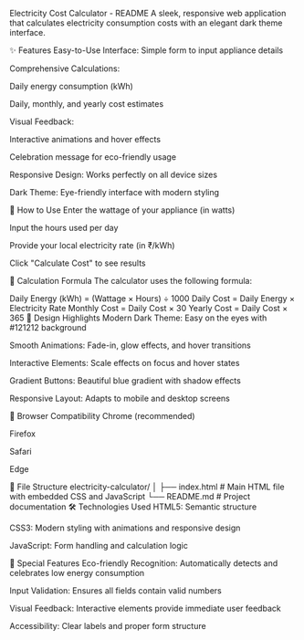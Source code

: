 Electricity Cost Calculator - README
A sleek, responsive web application that calculates electricity consumption costs with an elegant dark theme interface.

✨ Features
Easy-to-Use Interface: Simple form to input appliance details

Comprehensive Calculations:

Daily energy consumption (kWh)

Daily, monthly, and yearly cost estimates

Visual Feedback:

Interactive animations and hover effects

Celebration message for eco-friendly usage

Responsive Design: Works perfectly on all device sizes

Dark Theme: Eye-friendly interface with modern styling

🚀 How to Use
Enter the wattage of your appliance (in watts)

Input the hours used per day

Provide your local electricity rate (in ₹/kWh)

Click "Calculate Cost" to see results

🧮 Calculation Formula
The calculator uses the following formula:

Daily Energy (kWh) = (Wattage × Hours) ÷ 1000
Daily Cost = Daily Energy × Electricity Rate
Monthly Cost = Daily Cost × 30
Yearly Cost = Daily Cost × 365
🎨 Design Highlights
Modern Dark Theme: Easy on the eyes with #121212 background

Smooth Animations: Fade-in, glow effects, and hover transitions

Interactive Elements: Scale effects on focus and hover states

Gradient Buttons: Beautiful blue gradient with shadow effects

Responsive Layout: Adapts to mobile and desktop screens

📱 Browser Compatibility
Chrome (recommended)

Firefox

Safari

Edge

📁 File Structure
electricity-calculator/
│
├── index.html          # Main HTML file with embedded CSS and JavaScript
└── README.md           # Project documentation
🛠️ Technologies Used
HTML5: Semantic structure

CSS3: Modern styling with animations and responsive design

JavaScript: Form handling and calculation logic

🌟 Special Features
Eco-friendly Recognition: Automatically detects and celebrates low energy consumption

Input Validation: Ensures all fields contain valid numbers

Visual Feedback: Interactive elements provide immediate user feedback

Accessibility: Clear labels and proper form structure
